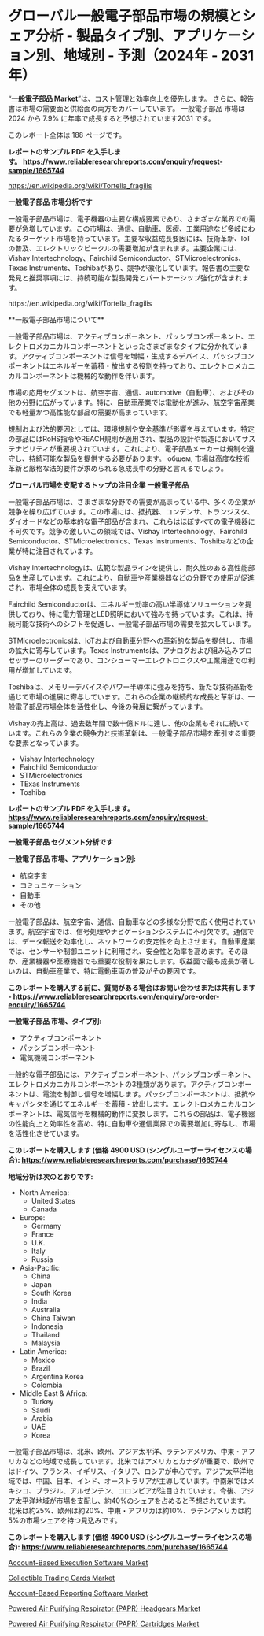 <p><h1>グローバル一般電子部品市場の規模とシェア分析 - 製品タイプ別、アプリケーション別、地域別 - 予測（2024年 - 2031年）</h1></p><p>&ldquo;<strong><a href="https://www.reliableresearchreports.com/general-electronic-components-r1665744?utm_campaign=107&utm_medium=9&utm_source=Github&utm_content=ia&utm_term=25092024&utm_id=general-electronic-components">一般電子部品 Market</a></strong>&rdquo;は、コスト管理と効率向上を優先します。 さらに、報告書は市場の需要面と供給面の両方をカバーしています。 一般電子部品 市場は 2024 から 7.9% に年率で成長すると予想されています2031 です。</p>
<p>このレポート全体は 188 ページです。</p>
<p><strong>レポートのサンプル PDF を入手します。&nbsp;<a href="https://www.reliableresearchreports.com/enquiry/request-sample/1665744?utm_campaign=107&utm_medium=9&utm_source=Github&utm_content=ia&utm_term=25092024&utm_id=general-electronic-components">https://www.reliableresearchreports.com/enquiry/request-sample/1665744</a></strong></p>
<p><a href="https://en.wikipedia.org/wiki/Tortella_fragilis?utm_campaign=107&utm_medium=9&utm_source=Github&utm_content=ia&utm_term=25092024&utm_id=general-electronic-components">https://en.wikipedia.org/wiki/Tortella_fragilis</a></p>
<p><strong>一般電子部品 市場分析です</strong></p>
<p><p>一般電子部品市場は、電子機器の主要な構成要素であり、さまざまな業界での需要が急増しています。この市場は、通信、自動車、医療、工業用途など多岐にわたるターゲット市場を持っています。主要な収益成長要因には、技術革新、IoTの普及、エレクトリックビークルの需要増加が含まれます。主要企業には、Vishay Intertechnology、Fairchild Semiconductor、STMicroelectronics、Texas Instruments、Toshibaがあり、競争が激化しています。報告書の主要な発見と推奨事項には、持続可能な製品開発とパートナーシップ強化が含まれます。</p></p>
<p>https://en.wikipedia.org/wiki/Tortella_fragilis</p>
<p><p>**一般電子部品市場について**</p><p>一般電子部品市場は、アクティブコンポーネント、パッシブコンポーネント、エレクトロメカニカルコンポーネントといったさまざまなタイプに分かれています。アクティブコンポーネントは信号を増幅・生成するデバイス、パッシブコンポーネントはエネルギーを蓄積・放出する役割を持っており、エレクトロメカニカルコンポーネントは機械的な動作を伴います。</p><p>市場の応用セグメントは、航空宇宙、通信、automotive（自動車）、およびその他の分野に広がっています。特に、自動車産業では電動化が進み、航空宇宙産業でも軽量かつ高性能な部品の需要が高まっています。</p><p>規制および法的要因としては、環境規制や安全基準が影響を与えています。特定の部品にはRoHS指令やREACH規則が適用され、製品の設計や製造においてサステナビリティが重要視されています。これにより、電子部品メーカーは規制を遵守し、持続可能な製品を提供する必要があります。 общем, 市場は高度な技術革新と厳格な法的要件が求められる急成長中の分野と言えるでしょう。</p></p>
<p><strong>グローバル市場を支配するトップの注目企業 一般電子部品</strong></p>
<p><p>一般電子部品市場は、さまざまな分野での需要が高まっている中、多くの企業が競争を繰り広げています。この市場には、抵抗器、コンデンサ、トランジスタ、ダイオードなどの基本的な電子部品が含まれ、これらはほぼすべての電子機器に不可欠です。競争の激しいこの領域では、Vishay Intertechnology、Fairchild Semiconductor、STMicroelectronics、Texas Instruments、Toshibaなどの企業が特に注目されています。</p><p>Vishay Intertechnologyは、広範な製品ラインを提供し、耐久性のある高性能部品を生産しています。これにより、自動車や産業機器などの分野での使用が促進され、市場全体の成長を支えています。</p><p>Fairchild Semiconductorは、エネルギー効率の高い半導体ソリューションを提供しており、特に電力管理とLED照明において強みを持っています。これは、持続可能な技術へのシフトを促進し、一般電子部品市場の需要を拡大しています。</p><p>STMicroelectronicsは、IoTおよび自動車分野への革新的な製品を提供し、市場の拡大に寄与しています。Texas Instrumentsは、アナログおよび組み込みプロセッサーのリーダーであり、コンシューマーエレクトロニクスや工業用途での利用が増加しています。</p><p>Toshibaは、メモリーデバイスやパワー半導体に強みを持ち、新たな技術革新を通じて市場の進展に寄与しています。これらの企業の継続的な成長と革新は、一般電子部品市場全体を活性化し、今後の発展に繋がっています。</p><p>Vishayの売上高は、過去数年間で数十億ドルに達し、他の企業もそれに続いています。これらの企業の競争力と技術革新は、一般電子部品市場を牽引する重要な要素となっています。</p></p>
<p><ul><li>Vishay Intertechnology</li><li>Fairchild Semiconductor</li><li>STMicroelectronics</li><li>T​​Exas Instruments</li><li>Toshiba</li></ul></p>
<p><strong>レポートのサンプル PDF を入手します。 <a href="https://www.reliableresearchreports.com/enquiry/request-sample/1665744?utm_campaign=107&utm_medium=9&utm_source=Github&utm_content=ia&utm_term=25092024&utm_id=general-electronic-components">https://www.reliableresearchreports.com/enquiry/request-sample/1665744</a></strong></p>
<p><strong>一般電子部品 セグメント分析です</strong></p>
<p><strong>一般電子部品 市場、アプリケーション別:</strong></p>
<p><ul><li>航空宇宙</li><li>コミュニケーション</li><li>自動車</li><li>その他</li></ul></p>
<p><p>一般電子部品は、航空宇宙、通信、自動車などの多様な分野で広く使用されています。航空宇宙では、信号処理やナビゲーションシステムに不可欠です。通信では、データ転送を効率化し、ネットワークの安定性を向上させます。自動車産業では、センサーや制御ユニットに利用され、安全性と効率を高めます。そのほか、産業機器や医療機器でも重要な役割を果たします。収益面で最も成長が著しいのは、自動車産業で、特に電動車両の普及がその要因です。</p></p>
<p><strong>このレポートを購入する前に、質問がある場合はお問い合わせまたは共有します - <a href="https://www.reliableresearchreports.com/enquiry/pre-order-enquiry/1665744?utm_campaign=107&utm_medium=9&utm_source=Github&utm_content=ia&utm_term=25092024&utm_id=general-electronic-components">https://www.reliableresearchreports.com/enquiry/pre-order-enquiry/1665744</a></strong></p>
<p><strong>一般電子部品 市場、タイプ別:</strong></p>
<p><ul><li>アクティブコンポーネント</li><li>パッシブコンポーネント</li><li>電気機械コンポーネント</li></ul></p>
<p><p>一般的な電子部品には、アクティブコンポーネント、パッシブコンポーネント、エレクトロメカニカルコンポーネントの3種類があります。アクティブコンポーネントは、電流を制御し信号を増幅します。パッシブコンポーネントは、抵抗やキャパシタを通じてエネルギーを蓄積・放出します。エレクトロメカニカルコンポーネントは、電気信号を機械的動作に変換します。これらの部品は、電子機器の性能向上と効率性を高め、特に自動車や通信業界での需要増加に寄与し、市場を活性化させています。</p></p>
<p><strong>このレポートを購入します (価格 4900 USD (シングルユーザーライセンスの場合): <a href="https://www.reliableresearchreports.com/purchase/1665744?utm_campaign=107&utm_medium=9&utm_source=Github&utm_content=ia&utm_term=25092024&utm_id=general-electronic-components">https://www.reliableresearchreports.com/purchase/1665744</a></strong></p>
<p><strong>地域分析は次のとおりです:</strong></p>
<p><ul>
    <li>
        North America:
        <ul>
            <li>United States</li>
            <li>Canada</li>
        </ul>
    </li>
    <li>
        Europe:
        <ul>
            <li>Germany</li>
            <li>France</li>
            <li>U.K.</li>
            <li>Italy</li>
            <li>Russia</li>
        </ul>
    </li>
    <li>
        Asia-Pacific:
        <ul>
            <li>China</li>
            <li>Japan</li>
            <li>South Korea</li>
            <li>India</li>
            <li>Australia</li>
            <li>China Taiwan</li>
            <li>Indonesia</li>
            <li>Thailand</li>
            <li>Malaysia</li>
        </ul>
    </li>
    <li>
        Latin America:
        <ul>
            <li>Mexico</li>
            <li>Brazil</li>
            <li>Argentina Korea</li>
            <li>Colombia</li>
        </ul>
    </li>
    <li>
        Middle East & Africa:
        <ul>
            <li>Turkey</li>
            <li>Saudi</li>
            <li>Arabia</li>
            <li>UAE</li>
            <li>Korea</li>
        </ul>
    </li>
    </ul></p>
<p><p>一般電子部品市場は、北米、欧州、アジア太平洋、ラテンアメリカ、中東・アフリカなどの地域で成長しています。北米ではアメリカとカナダが重要で、欧州ではドイツ、フランス、イギリス、イタリア、ロシアが中心です。アジア太平洋地域では、中国、日本、インド、オーストラリアが主導しています。中南米ではメキシコ、ブラジル、アルゼンチン、コロンビアが注目されています。今後、アジア太平洋地域が市場を支配し、約40%のシェアを占めると予想されています。北米は約25%、欧州は約20%、中東・アフリカは約10%、ラテンアメリカは約5%の市場シェアを持つ見込みです。</p></p>
<p><strong>このレポートを購入します (価格 4900 USD (シングルユーザーライセンスの場合): <a href="https://www.reliableresearchreports.com/purchase/1665744?utm_campaign=107&utm_medium=9&utm_source=Github&utm_content=ia&utm_term=25092024&utm_id=general-electronic-components">https://www.reliableresearchreports.com/purchase/1665744</a></strong></p>
<p><p><a href="https://github.com/NasrinKhan99/Market-Research-Report-List-1/blob/main/account-based-execution-software-market.md?utm_campaign=107&utm_medium=9&utm_source=Github&utm_content=ia&utm_term=25092024&utm_id=general-electronic-components">Account-Based Execution Software Market</a></p><p><a href="https://issuu.com/reportprime-2/docs/collectible-trading-cards-market-si_bede09e221eb21?utm_campaign=107&utm_medium=9&utm_source=Github&utm_content=ia&utm_term=25092024&utm_id=general-electronic-components">Collectible Trading Cards Market</a></p><p><a href="https://github.com/RoseBoyd475/Market-Research-Report-List-1/blob/main/account-based-reporting-software-market.md?utm_campaign=107&utm_medium=9&utm_source=Github&utm_content=ia&utm_term=25092024&utm_id=general-electronic-components">Account-Based Reporting Software Market</a></p><p><a href="https://medium.com/@lennhernandez67/global-powered-air-purifying-respirator-papr-headgears-market-size-share-analysis-by-product-9f3ccc9437b8?utm_campaign=107&utm_medium=9&utm_source=Github&utm_content=ia&utm_term=25092024&utm_id=general-electronic-components">Powered Air Purifying Respirator (PAPR) Headgears Market</a></p><p><a href="https://medium.com/@lennhernandez67/powered-air-purifying-respirator-papr-cartridges-market-outlook-market-share-analysis-growth-6930a5ec11aa?postPublishedType=repub&utm_campaign=107&utm_medium=9&utm_source=Github&utm_content=ia&utm_term=25092024&utm_id=general-electronic-components">Powered Air Purifying Respirator (PAPR) Cartridges Market</a></p></p>